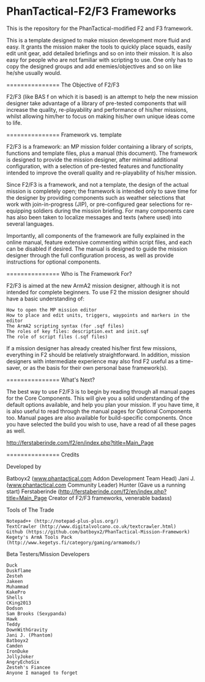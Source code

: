 PhanTactical-F2/F3 Frameworks
===============

This is the repository for the PhanTactical-modified F2 and F3 framework.

This is a template designed to make mission development more fluid and easy. It grants the mission maker the tools to quickly place squads, easily edit unit gear, add detailed briefings and so on into their mission. It is also easy for people who are not familiar with scripting to use. One only has to copy the designed groups and add enemies/objectives and so on like he/she usually would.

===============
The Objective of F2/F3

F2/F3 (like BAS f on which it is based) is an attempt to help the new mission designer take advantage of a library of pre-tested components that will increase the quality, re-playability and performance of his/her missions, whilst allowing him/her to focus on making his/her own unique ideas come to life.

===============
Framework vs. template

F2/F3 is a framework: an MP mission folder containing a library of scripts, functions and template files, plus a manual (this document). The framework is designed to provide the mission designer, after minimal additional configuration, with a selection of pre-tested features and functionality intended to improve the overall quality and re-playability of his/her mission.

Since F2/F3 is a framework, and not a template, the design of the actual mission is completely open; the framework is intended only to save time for the designer by providing components such as weather selections that work with join-in-progress (JIP), or pre-configured gear selections for re-equipping soldiers during the mission briefing. For many components care has also been taken to localize messages and texts (where used) into several languages.

Importantly, all components of the framework are fully explained in the online manual, feature extensive commenting within script files, and each can be disabled if desired. The manual is designed to guide the mission designer through the full configuration process, as well as provide instructions for optional components.

===============
Who is The Framework For?

F2/F3 is aimed at the new ArmA2 mission designer, although it is not intended for complete beginners. To use F2 the mission designer should have a basic understanding of:

    How to open the MP mission editor
    How to place and edit units, triggers, waypoints and markers in the editor
    The ArmA2 scripting syntax (for .sqf files)
    The roles of key files: description.ext and init.sqf
    The role of script files (.sqf files)


If a mission designer has already created his/her first few missions, everything in F2 should be relatively straightforward. In addition, mission designers with intermediate experience may also find F2 useful as a time-saver, or as the basis for their own personal base framework(s). 

===============
What's Next?

The best way to use F2/F3 is to begin by reading through all manual pages for the Core Components. This will give you a solid understanding of the default options available, and help you plan your mission. If you have time, it is also useful to read through the manual pages for Optional Components too. Manual pages are also available for build-specific components. Once you have selected the build you wish to use, have a read of all these pages as well. 

http://ferstaberinde.com/f2/en/index.php?title=Main_Page

===============
Credits


Developed by
   
   Batboyx2 (www.phantactical.com Addon Development Team Head)
   Jani J. (www.phantactical.com Community Leader)
   Hunter (Gave us a running start)
   Ferstaberinde (http://ferstaberinde.com/f2/en/index.php?title=Main_Page Creator of F2/F3 frameworks, venerable badass)


Tools of The Trade

	Notepad++ (http://notepad-plus-plus.org/)
	TextCrawler (http://www.digitalvolcano.co.uk/textcrawler.html)
	Github (https://github.com/batboyx2/PhanTactical-Mission-Framework)
	Kegety's ArmA Tools Pack (http://www.kegetys.fi/category/gaming/armamods/)


Beta Testers/Mission Developers
	
	Duck
	Duskflame
	Zesteh
	Jakeen
	Muhammad
	KakePro
	Shells
	CKing2013
	Dodson
	Sam Brooks (Sexypanda)
	Hawk
	Teddy
	DownWithGravity
	Jani J. (Phantom)
	Batboyx2
	Camden
	IronDuke
	JollyJoker
	AngryEchoSix
	Zesteh's Fiancee
	Anyone I managed to forget
	